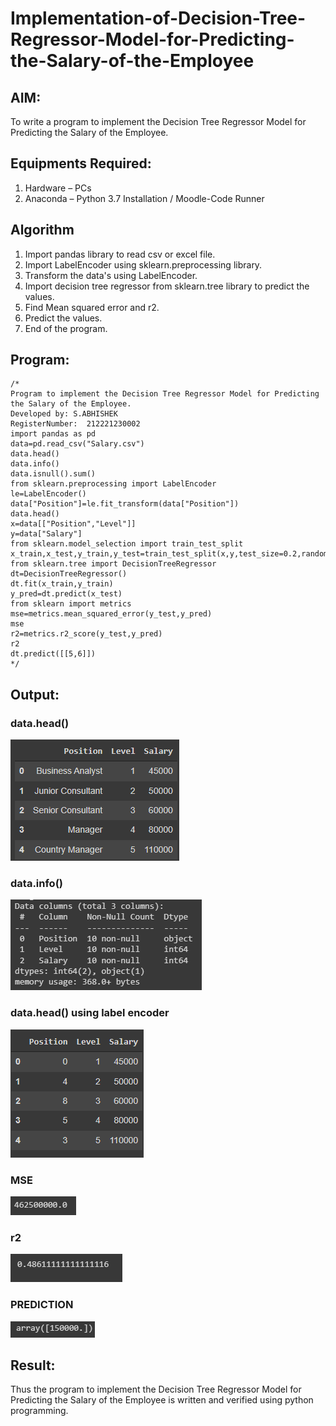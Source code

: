 # Implementation-of-Decision-Tree-Regressor-Model-for-Predicting-the-Salary-of-the-Employee

## AIM:
To write a program to implement the Decision Tree Regressor Model for Predicting the Salary of the Employee.

## Equipments Required:
1. Hardware – PCs
2. Anaconda – Python 3.7 Installation / Moodle-Code Runner

## Algorithm
1. Import pandas library to read csv or excel file.
2. Import LabelEncoder using sklearn.preprocessing library.
3. Transform the data's using LabelEncoder.
4. Import decision tree regressor from sklearn.tree library to predict the values.
5. Find Mean squared error and r2.
6. Predict the values.
7. End of the program.

## Program:
```
/*
Program to implement the Decision Tree Regressor Model for Predicting the Salary of the Employee.
Developed by: S.ABHISHEK
RegisterNumber:  212221230002
import pandas as pd
data=pd.read_csv("Salary.csv")
data.head()
data.info()
data.isnull().sum()
from sklearn.preprocessing import LabelEncoder
le=LabelEncoder()
data["Position"]=le.fit_transform(data["Position"])
data.head()
x=data[["Position","Level"]]
y=data["Salary"]
from sklearn.model_selection import train_test_split
x_train,x_test,y_train,y_test=train_test_split(x,y,test_size=0.2,random_state=2)
from sklearn.tree import DecisionTreeRegressor
dt=DecisionTreeRegressor()
dt.fit(x_train,y_train)
y_pred=dt.predict(x_test)
from sklearn import metrics
mse=metrics.mean_squared_error(y_test,y_pred)
mse
r2=metrics.r2_score(y_test,y_pred)
r2
dt.predict([[5,6]])
*/
```

## Output:
### data.head()
![dh](dh.png)

### data.info()
![dh](di.png)

### data.head() using label encoder
![dh](dhl.png)

### MSE
![dh](mse.png)

### r2
![dh](r2.png)


### PREDICTION
![dh](final.png)


## Result:
Thus the program to implement the Decision Tree Regressor Model for Predicting the Salary of the Employee is written and verified using python programming.
